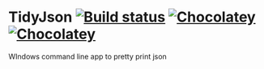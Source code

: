 # TidyJson [![Build status](https://ci.appveyor.com/api/projects/status/7pfj1a3n0c8k51yv/branch/master?svg=true)](https://ci.appveyor.com/project/jquintus/tidyjson/branch/master) [![Chocolatey](https://img.shields.io/chocolatey/dt/scriptcs.svg?style=flat-square)](https://chocolatey.org/packages/TidyJson.portable) [![Chocolatey](https://img.shields.io/chocolatey/dt/git.svg?style=flat-square)](https://chocolatey.org/packages/TidyJson.portable)

WIndows command line app to pretty print json 
